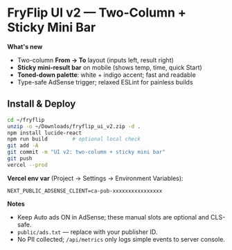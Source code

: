 # FryFlip UI v2 — Two-Column + Sticky Mini Bar

**What's new**
- Two-column **From → To** layout (inputs left, result right)
- **Sticky mini-result bar** on mobile (shows temp, time, quick Start)
- **Toned-down palette**: white + indigo accent; fast and readable
- Type-safe AdSense trigger; relaxed ESLint for painless builds

## Install & Deploy
```bash
cd ~/fryflip
unzip -o ~/Downloads/fryflip_ui_v2.zip -d .
npm install lucide-react
npm run build        # optional local check
git add -A
git commit -m "UI v2: two-column + sticky mini bar"
git push
vercel --prod
```

**Vercel env var** (Project → Settings → Environment Variables):
```
NEXT_PUBLIC_ADSENSE_CLIENT=ca-pub-xxxxxxxxxxxxxxxx
```

**Notes**
- Keep Auto ads ON in AdSense; these manual slots are optional and CLS-safe.
- `public/ads.txt` — replace with your publisher ID.
- No PII collected; `/api/metrics` only logs simple events to server console.
